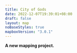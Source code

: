 ```yaml
---
title: City of Gods
date: 2022-12-07T19:39:01+08:00
draft: false
layout: map
noBaseStyles: true
mapboxVersion: "3.0.1"
---
```


**A new mapping project.**